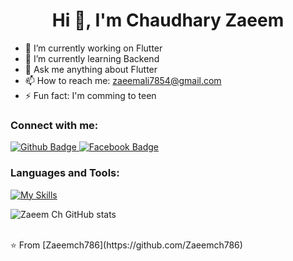 
 <h1 align="center">Hi 👋, I'm Chaudhary Zaeem</h1>

- 🔭 I’m currently working on Flutter
- 🌱 I’m currently learning Backend
- 💬 Ask me anything about Flutter 
- 📫 How to reach me: zaeemali7854@gmail.com
- ⚡ Fun fact: I'm comming to teen
  
### Connect with me:
<div id="badges">
  <a href="https://github.com/Zaeemch786">
    <img src="https://img.shields.io/badge/Github-white?style=for-the-badge&logo=Github&logoColor=black" alt="Github Badge"/>
  </a>
  </a>
   <a href="https://www.facebook.com/chzaeem.ali.9">
    <img src="https://img.shields.io/badge/Facebook-blue?style=for-the-badge&logo=facebook&logoColor=white" alt="Facebook Badge"/>
  </a>
</div>

### Languages and Tools:
[![My Skills](https://skillicons.dev/icons?i=flutter,dart,firebase,github,postman&perline=5)](https://skillicons.dev)

![Zaeem Ch GitHub stats](https://github-readme-stats.vercel.app/api?username=Zaeemch786&show_icons=true&theme=dark)

<br>
⭐️ From [Zaeemch786](https://github.com/Zaeemch786)
